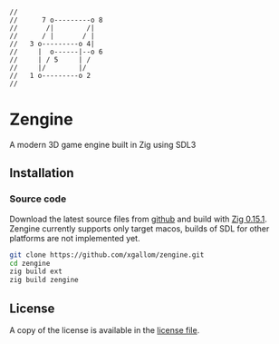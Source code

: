 ```zig
//
//      7 o---------o 8
//       /|        /|
//      / |       / |
//   3 o---------o 4|
//     |  o------|--o 6
//     | / 5     | /
//     |/        |/
//   1 o---------o 2
//
```

# Zengine

A modern 3D game engine built in Zig using SDL3

## Installation

### Source code

Download the latest source files from [github](https://github.com/xgallom/zengine) and build with [Zig 0.15.1](https://ziglang.org/download/#release-0.15.1).
Zengine currently supports only target macos, builds of SDL for other platforms are not implemented yet.

```bash
git clone https://github.com/xgallom/zengine.git
cd zengine
zig build ext
zig build zengine
```

## License

A copy of the license is available in the [license file](LICENSE.md).
